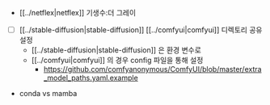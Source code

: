 - [[../netflex|netflex]] 기생수:더 그레이
- [ ] [[../stable-diffusion|stable-diffusion]] [[../comfyui|comfyui]] 디렉토리 공유 설정
  - [[../stable-diffusion|stable-diffusion]] 은 환경 변수로
  - [[../comfyui|comfyui]] 의 경우 config 파일을 통해 설정
    + https://github.com/comfyanonymous/ComfyUI/blob/master/extra_model_paths.yaml.example
- conda vs mamba
